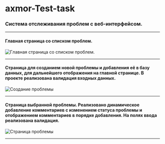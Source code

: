 # axmor-Test-task
### Система отслеживания проблем с веб-интерфейсом. 
____
#### Главная страница со списком проблем.
![Главная страница со списком проблем.](https://user-images.githubusercontent.com/71580397/119216779-2673b780-baef-11eb-929c-317461341249.jpg)
____
#### Страница для созданием новой проблемы и добавления её в базу данных, для дальнейшего отображения на главной странице. В проекте реализована валидация входных данных.
![Создание проблемы](https://user-images.githubusercontent.com/71580397/119216900-e82ac800-baef-11eb-9ffc-1dafa4e3171c.jpg)

____
#### Страница выбранной проблемы. Реализовано динамическое добавление комментариев с изменением статуса проблемы и отображением комментариев в порядке добавления. На полях ввода реализована валидация.
![Страница проблемы](https://user-images.githubusercontent.com/71580397/119216975-756e1c80-baf0-11eb-815a-b84234e11d00.jpg)
____
